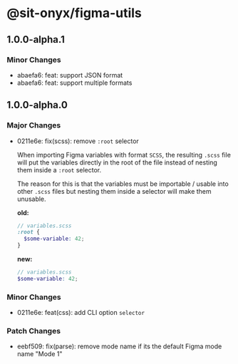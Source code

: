 # @sit-onyx/figma-utils

## 1.0.0-alpha.1

### Minor Changes

- abaefa6: feat: support JSON format
- abaefa6: feat: support multiple formats

## 1.0.0-alpha.0

### Major Changes

- 0211e6e: fix(scss): remove `:root` selector

  When importing Figma variables with format `SCSS`, the resulting `.scss` file will put the variables
  directly in the root of the file instead of nesting them inside a `:root` selector.

  The reason for this is that the variables must be importable / usable into other `.scss` files but nesting
  them inside a selector will make them unusable.

  **old:**

  ```scss
  // variables.scss
  :root {
    $some-variable: 42;
  }
  ```

  **new:**

  ```scss
  // variables.scss
  $some-variable: 42;
  ```

### Minor Changes

- 0211e6e: feat(css): add CLI option `selector`

### Patch Changes

- eebf509: fix(parse): remove mode name if its the default Figma mode name "Mode 1"
